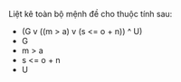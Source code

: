 Liệt kê toàn bộ mệnh đề cho thuộc tính sau:

* (G v ((m > a) v (s <= o + n)) ^ U)
 * G
 * m > a
 * s <= o + n
 * U